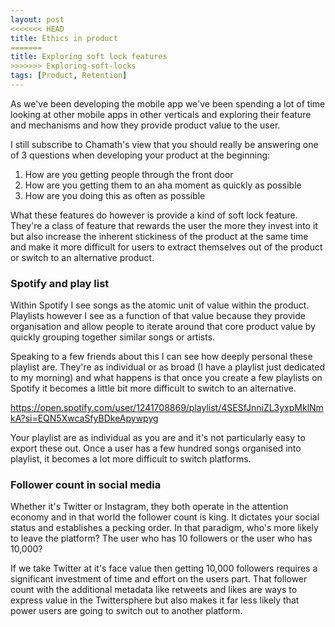```yaml
---
layout: post
<<<<<<< HEAD
title: Ethics in product
=======
title: Exploring soft lock features
>>>>>>> Exploring-soft-locks
tags: [Product, Retention]
---
```


As we've been developing the mobile app we've been spending a lot of time looking at other mobile apps in other verticals and exploring their feature and mechanisms and how they provide product value to the user.

I still subscribe to Chamath's view that you should really be answering one of 3 questions when developing your product at the beginning:

1. How are you getting people through the front door
2. How are you getting them to an aha moment as quickly as possible
3. How are you doing this as often as possible

What these features do however is provide a kind of soft lock feature. They're a class of feature that rewards the user the more they invest into it but also increase the inherent stickiness of the product at the same time and make it more difficult for users to extract themselves out of the product or switch to an alternative product.


### Spotify and play list
Within Spotify I see songs as the atomic unit of value within the product. Playlists however I see as a function of that value because they provide organisation and allow people to iterate around that core product value by quickly grouping together similar songs or artists.

Speaking to a few friends about this I can see how deeply personal these playlist are. They're as individual or as broad (I have a playlist just dedicated to my morning) and what happens is that once you create a few playlists on Spotify it becomes a little bit more difficult to switch to an alternative.

https://open.spotify.com/user/1241708869/playlist/4SESfJnniZL3yxpMklNmkA?si=EQN5XwcaSfyBDkeApywpyg

Your playlist are as individual as you are and it's not particularly easy to export these out. Once a user has a few hundred  songs organised into playlist, it becomes a lot more difficult to switch platforms.

### Follower count in social media

Whether it's Twitter or Instagram, they both operate in the attention economy and in that world the follower count is king. It dictates your social status and establishes a pecking order. In that paradigm, who's more likely to leave the platform? The user who has 10 followers or the user who has 10,000?

If we take Twitter at it's face value then getting 10,000 followers requires a significant investment of time and effort on the users part. That follower count with the additional metadata like retweets and likes are ways to express value in the Twittersphere but also makes it far less likely that power users are going to switch out to another platform.
